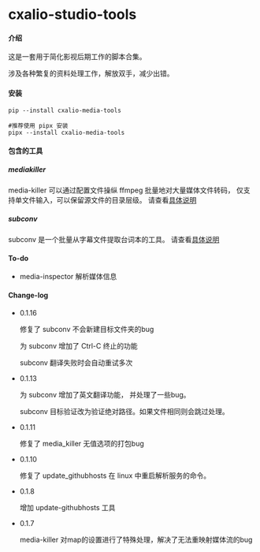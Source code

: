 # cxalio-studio-tools

#### 介绍

这是一套用于简化影视后期工作的脚本合集。

涉及各种繁复的资料处理工作，解放双手，减少出错。

#### 安装

```shell
pip --install cxalio-media-tools

#推荐使用 pipx 安装
pipx --install cxalio-media-tools
```

#### 包含的工具

##### mediakiller

media-killer 可以通过配置文件操纵 ffmpeg 批量地对大量媒体文件转码，
仅支持单文件输入，可以保留源文件的目录层级。
请查看[具体说明](media_killer/help.md)

##### subconv

subconv 是一个批量从字幕文件提取台词本的工具。
请查看[具体说明](src/sub_conv/help.md)

#### To-do

- media-inspector 解析媒体信息

#### Change-log

- 0.1.16
  
  修复了 subconv 不会新建目标文件夹的bug

  为 subconv 增加了 Ctrl-C 终止的功能

  subconv 翻译失败时会自动重试多次

- 0.1.13

  为 subconv 增加了英文翻译功能，
  并处理了一些bug。

  subconv 目标验证改为验证绝对路径。如果文件相同则会跳过处理。

- 0.1.11
  
  修复了 media_killer 无值选项的打包bug

- 0.1.10

  修复了 update_githubhosts 在 linux 中重启解析服务的命令。

- 0.1.8

  增加 update-githubhosts 工具

- 0.1.7
  
  media-killer 对map的设置进行了特殊处理，解决了无法重映射媒体流的bug
